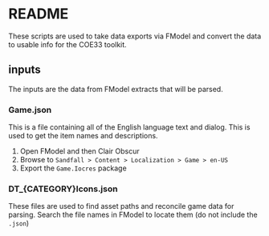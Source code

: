 # README

These scripts are used to take data exports via FModel and convert the data to usable info for the COE33 toolkit.

## inputs

The inputs are the data from FModel extracts that will be parsed.

### Game.json

This is a file containing all of the English language text and dialog. This is used to get the item names and descriptions.

1. Open FModel and then Clair Obscur
1. Browse to `Sandfall > Content > Localization > Game > en-US`
1. Export the `Game.Iocres` package

### DT\_{CATEGORY}Icons.json

These files are used to find asset paths and reconcile game data for parsing. Search the file names in FModel to locate them (do not include the `.json`)
